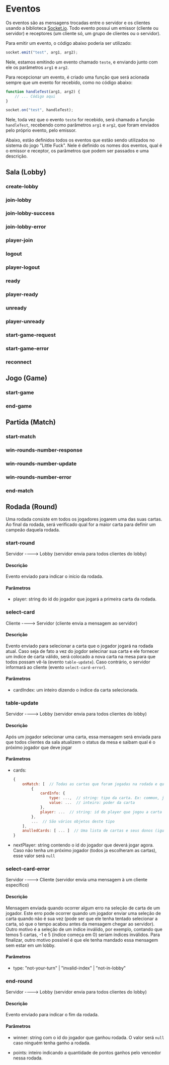 # Eventos

Os eventos são as mensagens trocadas entre o servidor e os clientes usando a biblioteca [Socket.io](https://socket.io/). Todo evento possui um emissor (cliente ou servidor) e receptores (um cliente só, um grupo de clientes ou o servidor).

Para emitir um evento, o código abaixo poderia ser utilizado:

```javascript
socket.emit("test", arg1, arg2);
```

Nele, estamos emitindo um evento chamado `teste`, e enviando junto com ele os parâmetros `arg1` e `arg2`.

Para recepcionar um evento, é criado uma função que será acionada sempre que um evento for recebido, como no código abaixo:

```javascript
function handleTest(arg1, arg2) {
    // ... Código aqui
}

socket.on("test", handleTest);
```

Nele, toda vez que o evento `teste` for recebido, será chamado a função `handleTest`, recebendo como parâmetros `arg1` e `arg2`, que foram enviados pelo próprio evento, pelo emissor.

Abaixo, estão definidos todos os eventos que estão sendo utilizados no sistema do jogo "Little Fuck". Nele é definido os nomes dos eventos, qual é o emissor e receptor, os parâmetros que podem ser passados e uma descrição.

## Sala (Lobby)

### create-lobby

### join-lobby

### join-lobby-success

### join-lobby-error

### player-join

### logout

### player-logout

### ready

### player-ready

### unready

### player-unready

### start-game-request

### start-game-error

### reconnect

## Jogo (Game)

### start-game

### end-game

## Partida (Match)

### start-match

### win-rounds-number-response

### win-rounds-number-update

### win-rounds-number-error

### end-match

## Rodada (Round)

Uma rodada consiste em todos os jogadores jogarem uma das suas cartas. Ao final da rodada, será verificado qual for a maior carta para definir um campeão daquela rodada.

### start-round

Servidor ----> Lobby (servidor envia para todos clientes do lobby)

#### Descrição

Evento enviado para indicar o início da rodada. 

#### Parâmetros

- player: string do id do jogador que jogará a primeira carta da rodada.

### select-card

Cliente ----> Servidor (cliente envia a mensagem ao servidor)

#### Descrição

Evento enviado para selecionar a carta que o jogador jogará na rodada atual. Caso seja de fato a vez do jogdor selecinar sua carta e ele fornecer um índice de carta válido, será colocado a nova carta na mesa para que todos possam vê-la (evento `table-update`). Caso contrário, o servidor informará ao cliente (evento `select-card-error`).

#### Parâmetros

- cardIndex: um inteiro dizendo o índice da carta selecionada.

### table-update

Servidor ----> Lobby (servidor envia para todos clientes do lobby)

#### Descrição

Após um jogador selecionar uma carta, essa mensagem será enviada para que todos clientes da sala atualizem o status da mesa e saibam qual é o próximo jogador que deve jogar

#### Parâmetros

- cards: 
    ```javascript
    {
        onMatch: [  // Todas as cartas que foram jogadas na rodada e que ainda não foram anuladas ou empatadas. Essa lista está ordenada da carta mais forte para a mais fraca.
            {
                cardInfo: {
                    type: ...,  // string: tipo da carta. Ex: common, joker, etc
                    value: ...  // inteiro: poder da carta
                },
                player: ...  // string: id do player que jogou a carta
            },
            ...  // São vários objetos deste tipo
        ],
        anulledCards: [ ... ]  // Uma lista de cartas e seus donos (igual o onMatch). Nesse caso, as cartas estão anuladas (por causa de empate, por exemplo), e não serão contadas na disputa.
    }
    ```
- nextPlayer: string contendo o id do jogador que deverá jogar agora. Caso não tenha um próximo jogador (todos ja escolheram as cartas), esse valor será `null`

### select-card-error

Servidor ----> Cliente (servidor envia uma mensagem à um cliente específico)

#### Descrição

Mensagem enviada quando ocorrer algum erro na seleção de carta de um jogador. Este erro pode ocorrer quando um jogador enviar uma seleção de carta quando não é sua vez (pode ser que ele tenha tentado selecionar a carta, só que o tempo acabou antes da mensagem chegar ao servidor). Outro motivo é a seleção de um índice inválido, por exemplo, contando que temos 5 cartas, -1 e 5 (índice começa em 0) seriam índices inválidos. Para finalizar, outro motivo possível é que ele tenha mandado essa mensagem sem estar em um lobby.

#### Parâmetros

- type: "not-your-turn" | "invalid-index" | "not-in-lobby"

### end-round

Servidor ----> Lobby (servidor envia para todos clientes do lobby)

#### Descrição

Evento enviado para indicar o fim da rodada.

#### Parâmetros

- winner: string com o id do jogador que ganhou rodada. O valor será `null` caso ninguém tenha ganho a rodada.

- points: inteiro indicando a quantidade de pontos ganhos pelo vencedor nessa rodada.